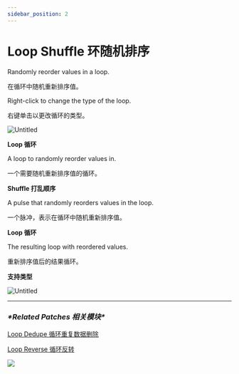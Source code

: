 ```yaml
---
sidebar_position: 2
---
```


# Loop Shuffle 环随机排序

Randomly reorder values in a loop.

在循环中随机重新排序值。

Right-click to change the type of the loop.

右键单击以更改循环的类型。

![Untitled](https://s3.us-west-2.amazonaws.com/secure.notion-static.com/bf1db7b6-f0e0-4b3c-a0be-388d2bbe8c13/Untitled.png?X-Amz-Algorithm=AWS4-HMAC-SHA256&X-Amz-Content-Sha256=UNSIGNED-PAYLOAD&X-Amz-Credential=AKIAT73L2G45EIPT3X45%2F20220602%2Fus-west-2%2Fs3%2Faws4_request&X-Amz-Date=20220602T173630Z&X-Amz-Expires=86400&X-Amz-Signature=385dbf78314c5148e9e7385897461264387a41f60e030df546aa8fe77ee2136c&X-Amz-SignedHeaders=host&response-content-disposition=filename%20%3D%22Untitled.png%22&x-id=GetObject)

**Loop 循环**

A loop to randomly reorder values in.

一个需要随机重新排序值的循环。

**Shuffle 打乱顺序**

A pulse that randomly reorders values in the loop.

一个脉冲，表示在循环中随机重新排序值。

**Loop 循环**

The resulting loop with reordered values.

重新排序值后的结果循环。

**支持类型**

![Untitled](https://s3.us-west-2.amazonaws.com/secure.notion-static.com/48b447d2-8e72-42ef-94f8-256c41936ccf/Untitled.png?X-Amz-Algorithm=AWS4-HMAC-SHA256&X-Amz-Content-Sha256=UNSIGNED-PAYLOAD&X-Amz-Credential=AKIAT73L2G45EIPT3X45%2F20220602%2Fus-west-2%2Fs3%2Faws4_request&X-Amz-Date=20220602T173637Z&X-Amz-Expires=86400&X-Amz-Signature=011da4418bf59aecd9f20ea3fc80d52e8392bcb91342de7256257281d1342623&X-Amz-SignedHeaders=host&response-content-disposition=filename%20%3D%22Untitled.png%22&x-id=GetObject)

------

### ***\*Related Patches 相关模块\****

[Loop Dedupe 循环重复数据删除](https://www.notion.so/Loop-Dedupe-83be0f1e23794b9ebebe7b7ddc66aed2)

[Loop Reverse 循环反转](https://www.notion.so/Loop-Reverse-2ff45d581f364c128f9788cc74c0327c)

![](https://s3.us-west-2.amazonaws.com/secure.notion-static.com/3a624fe1-3970-464b-958b-2a9963c27d6e/Untitled.png?X-Amz-Algorithm=AWS4-HMAC-SHA256&X-Amz-Content-Sha256=UNSIGNED-PAYLOAD&X-Amz-Credential=AKIAT73L2G45EIPT3X45%2F20220602%2Fus-west-2%2Fs3%2Faws4_request&X-Amz-Date=20220602T173646Z&X-Amz-Expires=86400&X-Amz-Signature=085bcf4f6ec046fc7c84d9c32d6b6e891f0c1e8f1f82879e3b27e493eb228245&X-Amz-SignedHeaders=host&response-content-disposition=filename%20%3D%22Untitled.png%22&x-id=GetObject)
